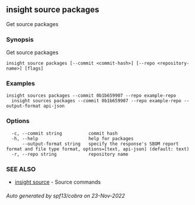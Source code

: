 ## insight source packages

Get source packages

### Synopsis

Get source packages

```
insight source packages [--commit <commit-hash>] [--repo <repository-name>] [flags]
```

### Examples

```
insight sources packages --commit 0b1b659907 --repo example-repo
  insight sources packages --commit 0b1b659907 --repo example-repo --output-format api-json
```

### Options

```
  -c, --commit string          commit hash
  -h, --help                   help for packages
      --output-format string   specify the response's SBOM report format and file type format, options=[text, api-json] (default: text)
  -r, --repo string            repository name
```

### SEE ALSO

* [insight source](insight_source.md)	 - Source commands

###### Auto generated by spf13/cobra on 23-Nov-2022
